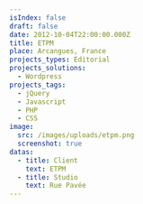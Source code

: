 ```yaml
---
isIndex: false
draft: false
date: 2012-10-04T22:00:00.000Z
title: ETPM
place: Arcangues, France
projects_types: Editorial
projects_solutions:
  - Wordpress
projects_tags:
  - jQuery
  - Javascript
  - PHP
  - CSS
image:
  src: /images/uploads/etpm.png
  screenshot: true
datas:
  - title: Client
    text: ETPM
  - title: Studio
    text: Rue Pavée
---
```

